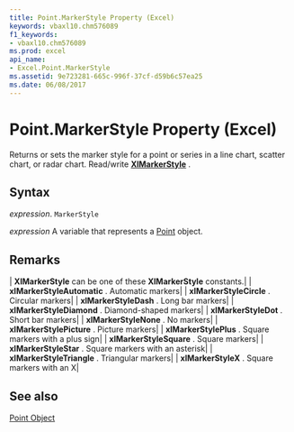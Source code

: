 ```yaml
---
title: Point.MarkerStyle Property (Excel)
keywords: vbaxl10.chm576089
f1_keywords:
- vbaxl10.chm576089
ms.prod: excel
api_name:
- Excel.Point.MarkerStyle
ms.assetid: 9e723281-665c-996f-37cf-d59b6c57ea25
ms.date: 06/08/2017
---
```



# Point.MarkerStyle Property (Excel)

Returns or sets the marker style for a point or series in a line chart, scatter chart, or radar chart. Read/write  **[XlMarkerStyle](Excel.XlMarkerStyle.md)** .


## Syntax

 _expression_. `MarkerStyle`

 _expression_ A variable that represents a [Point](Excel.Point-graph-object.md) object.


## Remarks





| **XlMarkerStyle** can be one of these **XlMarkerStyle** constants.|
| **xlMarkerStyleAutomatic** . Automatic markers|
| **xlMarkerStyleCircle** . Circular markers|
| **xlMarkerStyleDash** . Long bar markers|
| **xlMarkerStyleDiamond** . Diamond-shaped markers|
| **xlMarkerStyleDot** . Short bar markers|
| **xlMarkerStyleNone** . No markers|
| **xlMarkerStylePicture** . Picture markers|
| **xlMarkerStylePlus** . Square markers with a plus sign|
| **xlMarkerStyleSquare** . Square markers|
| **xlMarkerStyleStar** . Square markers with an asterisk|
| **xlMarkerStyleTriangle** . Triangular markers|
| **xlMarkerStyleX** . Square markers with an X|

## See also


[Point Object](Excel.Point(object).md)

